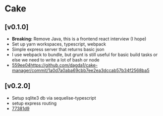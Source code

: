 # Cake

## [v0.1.0]
- **Breaking:** Remove Java, this is a frontend react interview (I hope)
- Set up yarn workspaces, typescript, webpack
- Simple express server that returns basic json
- I use webpack to bundle, but grunt is still useful for basic build tasks or else we need to write a lot of bash or node
- [559ee04]()https://github.com/dagda1/cake-manager/commit/1a0d7a0aba69cbb7ee2ea3dccab57b34f2568ba5

## [v0.2.0]
- Setup sqlite3 db via sequelise-typescript
- setup express routing
- [77381d9](https://github.com/dagda1/cake-manager/commit/77381d9cd7c5764871569b37f30358e8c6db713b)
